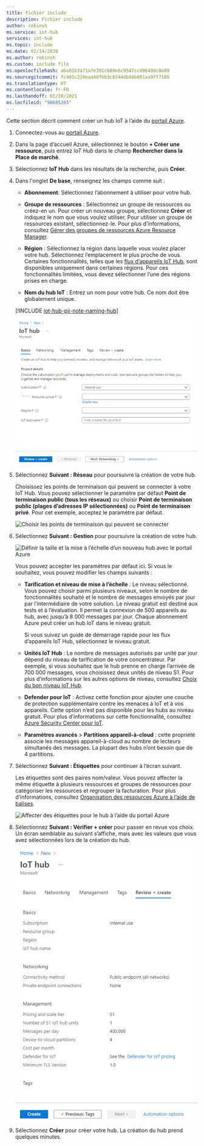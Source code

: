 ```yaml
---
title: Fichier include
description: Fichier include
author: robinsh
ms.service: iot-hub
services: iot-hub
ms.topic: include
ms.date: 02/14/2020
ms.author: robinsh
ms.custom: include file
ms.openlocfilehash: a6a01b3a71a7e391c680e6c9547ccd9649dc0e89
ms.sourcegitcommit: fc401c220eaa40f6b3c8344db84b801aa9ff7185
ms.translationtype: HT
ms.contentlocale: fr-FR
ms.lasthandoff: 01/20/2021
ms.locfileid: "98605265"
---
```

Cette section décrit comment créer un hub IoT à l’aide du [portail Azure](https://portal.azure.com).

1. Connectez-vous au [portail Azure](https://portal.azure.com).

1. Dans la page d’accueil Azure, sélectionnez le bouton **+ Créer une ressource**, puis entrez *IoT Hub* dans le champ **Rechercher dans la Place de marché**.

1. Sélectionnez **IoT Hub** dans les résultats de la recherche, puis **Créer**.

1. Dans l'onglet **De base**, renseignez les champs comme suit :

   - **Abonnement**: Sélectionnez l’abonnement à utiliser pour votre hub.

   - **Groupe de ressources** : Sélectionnez un groupe de ressources ou créez-en un. Pour créer un nouveau groupe, sélectionnez **Créer** et indiquez le nom que vous voulez utiliser. Pour utiliser un groupe de ressources existant, sélectionnez-le. Pour plus d’informations, consultez [Gérer des groupes de ressources Azure Resource Manager](../articles/azure-resource-manager/management/manage-resource-groups-portal.md).

   - **Région** : Sélectionnez la région dans laquelle vous voulez placer votre hub. Sélectionnez l’emplacement le plus proche de vous. Certaines fonctionnalités, telles que les [flux d’appareils IoT Hub](../articles/iot-hub/iot-hub-device-streams-overview.md), sont disponibles uniquement dans certaines régions. Pour ces fonctionnalités limitées, vous devez sélectionner l’une des régions prises en charge.

   - **Nom du hub IoT** : Entrez un nom pour votre hub. Ce nom doit être globalement unique.

   [!INCLUDE [iot-hub-pii-note-naming-hub](iot-hub-pii-note-naming-hub.md)]

   ![Créer un hub dans le portail Azure](./media/iot-hub-include-create-hub/iot-hub-create-screen-basics.png)

1. Sélectionnez **Suivant : Réseau** pour poursuivre la création de votre hub.

   Choisissez les points de terminaison qui peuvent se connecter à votre IoT Hub. Vous pouvez sélectionner le paramètre par défaut **Point de terminaison public (tous les réseaux)** ou choisir **Point de terminaison public (plages d’adresses IP sélectionnées)** ou **Point de terminaison privé**. Pour cet exemple, acceptez le paramètre par défaut.

   ![Choisir les points de terminaison qui peuvent se connecter](./media/iot-hub-include-create-hub/iot-hub-create-network-screen.png)

1. Sélectionnez **Suivant : Gestion** pour poursuivre la création de votre hub.

    ![Définir la taille et la mise à l’échelle d’un nouveau hub avec le portail Azure](./media/iot-hub-include-create-hub/iot-hub-management-screen.png)

    Vous pouvez accepter les paramètres par défaut ici. Si vous le souhaitez, vous pouvez modifier les champs suivants :

    - **Tarification et niveau de mise à l’échelle** : Le niveau sélectionné. Vous pouvez choisir parmi plusieurs niveaux, selon le nombre de fonctionnalités souhaité et le nombre de messages envoyés par jour par l’intermédiaire de votre solution. Le niveau gratuit est destiné aux tests et à l’évaluation. Il permet la connexion de 500 appareils au hub, avec jusqu’à 8 000 messages par jour. Chaque abonnement Azure peut créer un hub IoT dans le niveau gratuit.

      Si vous suivez un guide de démarrage rapide pour les flux d’appareils IoT Hub, sélectionnez le niveau gratuit.

    - **Unités IoT Hub** : Le nombre de messages autorisés par unité par jour dépend du niveau de tarification de votre concentrateur. Par exemple, si vous souhaitez que le hub prenne en charge l’arrivée de 700 000 messages, vous choisissez deux unités de niveau S1.
    Pour plus d’informations sur les autres options de niveau, consultez [Choix du bon niveau IoT Hub](../articles/iot-hub/iot-hub-scaling.md).

    - **Defender pour IoT** : Activez cette fonction pour ajouter une couche de protection supplémentaire contre les menaces à IoT et à vos appareils. Cette option n’est pas disponible pour les hubs au niveau gratuit. Pour plus d’informations sur cette fonctionnalité, consultez [Azure Security Center pour IoT](/azure/asc-for-iot/).

    - **Paramètres avancés** > **Partitions appareil-à-cloud** : cette propriété associe les messages appareil-à-cloud au nombre de lecteurs simultanés des messages. La plupart des hubs n’ont besoin que de 4 partitions.

1.  Sélectionnez **Suivant : Étiquettes** pour continuer à l’écran suivant.

    Les étiquettes sont des paires nom/valeur. Vous pouvez affecter la même étiquette à plusieurs ressources et groupes de ressources pour catégoriser les ressources et regrouper la facturation. Pour plus d’informations, consultez [Organisation des ressources Azure à l’aide de balises](../articles/azure-resource-manager/management/tag-resources.md).

    ![Affecter des étiquettes pour le hub à l’aide du portail Azure](./media/iot-hub-include-create-hub/iot-hub-create-tags.png)

1.  Sélectionnez **Suivant : Vérifier + créer** pour passer en revue vos choix. Un écran semblable au suivant s’affiche, mais avec les valeurs que vous avez sélectionnées lors de la création du hub. 

    ![Vérifier les informations pour la création du hub](./media/iot-hub-include-create-hub/iot-hub-review-and-create.png)

1.  Sélectionnez **Créer** pour créer votre hub. La création du hub prend quelques minutes.